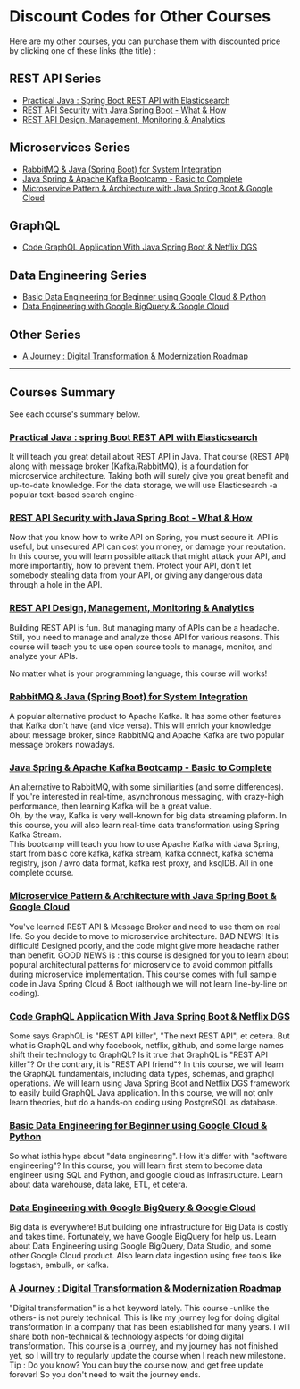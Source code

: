 # Discount Codes for Other Courses

Here are my other courses, you can purchase them with discounted price by clicking one of these links (the title) :

## REST API Series

- [Practical Java : Spring Boot REST API with Elasticsearch](https://www.udemy.com/course/practical-java-spring-boot-rest-api-with-elasticsearch/?referralCode=969C69DFD8DB853DFA1D)
- [REST API Security with Java Spring Boot - What & How](https://www.udemy.com/course/rest-api-security-with-java-spring-boot-what-how/?referralCode=1BD24AF33EB41F3336C3)
- [REST API Design, Management, Monitoring & Analytics](https://www.udemy.com/course/rest-api-management-monitoring-analytics-kong-open-source/?referralCode=D4408DA8631D20FE5231)


## Microservices Series

- [RabbitMQ & Java (Spring Boot) for System Integration](https://www.udemy.com/course/rabbitmq-java-spring-boot-for-system-integration/?referralCode=EDF8F951AEA91A4D4C75)
- [Java Spring & Apache Kafka Bootcamp - Basic to Complete](https://www.udemy.com/course/apache-kafka-with-java-spring-boot-theory-hands-on-coding/?referralCode=5C42CAF98051BB9CBA0A)
- [Microservice Pattern & Architecture with Java Spring Boot & Google Cloud](https://www.udemy.com/course/microservice-pattern-architecture-java-spring-cloud-boot/?referralCode=1C822DAF42A54D36CD56)


## GraphQL

- [Code GraphQL Application With Java Spring Boot & Netflix DGS](https://www.udemy.com/course/code-graphql-application-with-java-spring-boot-netflix-dgs/?referralCode=CF435DB5AF1257C6AFF2)


## Data Engineering Series

- [Basic Data Engineering for Beginner using Google Cloud & Python](https://www.udemy.com/course/basic-data-engineering-for-beginner-using-google-cloud-python/?referralCode=FB0B3570D682E10F103F)
- [Data Engineering with Google BigQuery & Google Cloud](https://www.udemy.com/course/data-engineering-cloud-google-bigquery-data-studio/?referralCode=9ECB6D5FE7AEFB5F4C77)


## Other Series

- [A Journey : Digital Transformation & Modernization Roadmap](https://www.udemy.com/course/digital-transformation-modernization-journey-roadmap/?referralCode=5736D1D6C0AB21C19E8F)

----

## Courses Summary

See each course's summary below.

### [Practical Java : spring Boot REST API with Elasticsearch](https://www.udemy.com/course/practical-java-spring-boot-rest-api-with-elasticsearch/?referralCode=969C69DFD8DB853DFA1D)

It will teach you great detail about REST API in Java. That course (REST API) along with message broker (Kafka/RabbitMQ), is a foundation for microservice architecture. Taking both will surely give you great benefit and up-to-date knowledge. For the data storage, we will use Elasticsearch -a popular text-based search engine-


### [REST API Security with Java Spring Boot - What & How](https://www.udemy.com/course/rest-api-security-with-java-spring-boot-what-how/?referralCode=1BD24AF33EB41F3336C3)

Now that you know how to write API on Spring, you must secure it. API is useful, but unsecured API can cost you money, or damage your reputation. In this course, you will learn possible attack that might attack your API, and more importantly, how to prevent them. Protect your API, don't let somebody stealing data from your API, or giving any dangerous data through a hole in the API.


### [REST API Design, Management, Monitoring & Analytics](https://www.udemy.com/course/rest-api-management-monitoring-analytics-kong-open-source/?referralCode=D4408DA8631D20FE5231)

Building REST API is fun. But managing many of APIs can be a headache. Still, you need to manage and analyze those API for various reasons. This course will teach you to use open source tools to manage, monitor, and analyze your APIs. 

No matter what is your programming language, this course will works!


### [RabbitMQ & Java (Spring Boot) for System Integration](https://www.udemy.com/course/rabbitmq-java-spring-boot-for-system-integration/?referralCode=EDF8F951AEA91A4D4C75)

A popular alternative product to Apache Kafka. It has some other features that Kafka don't have (and vice versa). This will enrich your knowledge about message broker, since RabbitMQ and Apache Kafka are two popular message brokers nowadays.


### [Java Spring & Apache Kafka Bootcamp - Basic to Complete](https://www.udemy.com/course/apache-kafka-with-java-spring-boot-theory-hands-on-coding/?referralCode=5C42CAF98051BB9CBA0A)

An alternative to RabbitMQ, with some similiarities (and some differences). If you're interested in real-time, asynchronous messaging, with crazy-high performance, then learning Kafka will be a great value.  
Oh, by the way, Kafka is very well-known for big data streaming plaform. In this course, you will also learn real-time data transformation using Spring Kafka Stream.  
This bootcamp will teach you how to use Apache Kafka with Java Spring, start from basic core kafka, kafka stream, kafka connect, kafka schema registry, json / avro data format, kafka rest proxy, and ksqlDB. All in one complete course.


### [Microservice Pattern & Architecture with Java Spring Boot & Google Cloud](https://www.udemy.com/course/microservice-pattern-architecture-java-spring-cloud-boot/?referralCode=1C822DAF42A54D36CD56)

You've learned REST API & Message Broker and need to use them on real life. So you decide to move to microservice architecture. BAD NEWS! It is difficult! Designed poorly, and the code might give more headache rather than benefit. GOOD NEWS is : this course is designed for you to learn about popural architectural patterns for microservice to avoid common pitfalls during microservice implementation. This course comes with full sample code in Java Spring Cloud & Boot (although we will not learn line-by-line on coding). 


### [Code GraphQL Application With Java Spring Boot & Netflix DGS](https://www.udemy.com/course/code-graphql-application-with-java-spring-boot-netflix-dgs/?referralCode=CF435DB5AF1257C6AFF2)

Some says GraphQL is "REST API killer", "The next REST API", et cetera. But what is GraphQL and why facebook, netflix, github, and some large names shift their technology to GraphQL? Is it true that GraphQL is "REST API killer"? Or the contrary, it is "REST API friend"?  In this course, we will learn the GraphQL fundamentals, including data types, schemas, and graphql operations. We will learn using Java Spring Boot and Netflix DGS framework to easily build GraphQL Java application. In this course, we will not only learn theories, but do a hands-on coding using PostgreSQL as database.


### [Basic Data Engineering for Beginner using Google Cloud & Python](https://www.udemy.com/course/basic-data-engineering-for-beginner-using-google-cloud-python/?referralCode=FB0B3570D682E10F103F)

So what isthis hype about "data engineering". How it's differ with "software engineering"? In this course, you will learn first stem to become data engineer using SQL and Python, and google cloud as infrastructure. Learn about data warehouse, data lake, ETL, et cetera.


### [Data Engineering with Google BigQuery & Google Cloud](https://www.udemy.com/course/data-engineering-cloud-google-bigquery-data-studio/?referralCode=9ECB6D5FE7AEFB5F4C77)

Big data is everywhere! But building one infrastructure for Big Data is costly and takes time. Fortunately, we have Google BigQuery for help us. Learn about Data Engineering using Google BigQuery, Data Studio, and some other Google Cloud product. Also learn data ingestion using free tools like logstash, embulk, or kafka. 


### [A Journey : Digital Transformation & Modernization Roadmap](https://www.udemy.com/course/digital-transformation-modernization-journey-roadmap/?referralCode=5736D1D6C0AB21C19E8F)

"Digital transformation" is a hot keyword lately. This course -unlike the others- is not purely technical. This is like my journey log for doing digital transformation in a company that has been established for many years. I will share both non-technical & technology aspects for doing digital transformation. This course is a journey, and my journey has not finished yet, so I will try to regularly update the course when I reach new milestone.  
Tip : Do you know? You can buy the course now, and get free update forever! So you don't need to wait the journey ends.